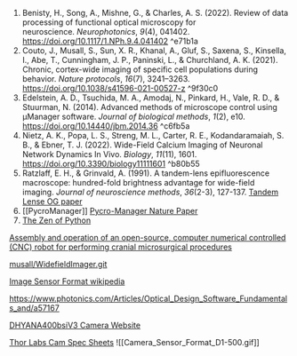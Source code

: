 1. Benisty, H., Song, A., Mishne, G., & Charles, A. S. (2022). Review of data processing of functional optical microscopy for neuroscience. _Neurophotonics_, _9_(4), 041402. https://doi.org/10.1117/1.NPh.9.4.041402 ^e71b1a
2. Couto, J., Musall, S., Sun, X. R., Khanal, A., Gluf, S., Saxena, S., Kinsella, I., Abe, T., Cunningham, J. P., Paninski, L., & Churchland, A. K. (2021). Chronic, cortex-wide imaging of specific cell populations during behavior. _Nature protocols_, _16_(7), 3241–3263. https://doi.org/10.1038/s41596-021-00527-z ^9f30c0
3. Edelstein, A. D., Tsuchida, M. A., Amodaj, N., Pinkard, H., Vale, R. D., & Stuurman, N. (2014). Advanced methods of microscope control using μManager software. _Journal of biological methods_, _1_(2), e10. https://doi.org/10.14440/jbm.2014.36 ^c6fb5a
4. Nietz, A. K., Popa, L. S., Streng, M. L., Carter, R. E., Kodandaramaiah, S. B., & Ebner, T. J. (2022). Wide-Field Calcium Imaging of Neuronal Network Dynamics In Vivo. _Biology_, _11_(11), 1601. https://doi.org/10.3390/biology11111601 ^b80b55
5. Ratzlaff, E. H., & Grinvald, A. (1991). A tandem-lens epifluorescence macroscope: hundred-fold brightness advantage for wide-field imaging. _Journal of neuroscience methods_, _36_(2-3), 127-137. [Tandem Lense OG paper](https://pdf.sciencedirectassets.com/271055/1-s2.0-S0165027000X02166/1-s2.0-0165027091900382/main.pdf?X-Amz-Security-Token=IQoJb3JpZ2luX2VjEOX%2F%2F%2F%2F%2F%2F%2F%2F%2F%2FwEaCXVzLWVhc3QtMSJIMEYCIQCy2MCHsSONAP7VvIvyJ8aeen4PDZXcaPt3NDHvNi2zAQIhAPdMjp7xgn0kaPBQ%2BAl93mV99GiFPFhrquJWrvpXsyOdKrIFCH4QBRoMMDU5MDAzNTQ2ODY1Igy4glUiVSL8NOPNY9UqjwWl55MRBeK2QS9vp%2BWBaGEYTVaPA79mMHqMuVc5KMu%2Bo32i0pZDTl%2B2KtRkQFo7%2Bj%2FeRdOteiaum9uZ9yF1nqVovbph5xXpzZrrrjBd0BpmMG16wMWUffp%2FRNO3cKFzBvwUL53Y3aSC40BZLQPhLpATKRA5QUEVQYGaJrUIi84wvEwd%2Fd4G60q7tAqXLm%2BFV0xDUmIvjAijfv%2B7nsqle25S661%2FZFaQMNizxuGv1DPZ2c5VPr5eMCMbTrIIG8e7iGtDDam24W0eKQblqzm5xstEcyPTsjaRdN7TnZZyBi34ShDn6Jgiw6QNbjIy3bKp0O4CS4Apu0nqRsqlMJ1DWjXYjbqjW%2BJUc9zDTc1OVN5XUxEsM9%2FsI0INCCZuAVRjQTnoECJXihgdXL8lZjllS6RWz2wZXUbiwiT9Q4WJTjOcpTHoixRmM0c1OlDdqLc%2B3qhfNB3%2BRuy6C5nhJmAyBelmiH2Je09B2HGS7qleRr5cnurNYc57b9znngeMLWYkHJqR5LcInfch9jdk6n%2B1gAKdgvGPIOYJ5UqdaYVkjyKlhBXGD7BZHPGnSPFpwL0R%2BAIYvn9lrq33G1o21DHOtitkRBLXp%2FO8TYDYxKA%2FHTGuqZX74%2BtcNM9snJvJqXMc%2FoeWE7ey9lLEOlgOJnbLblkRgC1l%2BbgArjqoiZ30gPiMu1YcWcV0%2FWbwJwv5Yk%2BIBljtm%2F3E0H1sdxzN8xx2ww%2FtNkEhNMRaXgPhPOfr36FRWqEHsOhSBK1jId23UiqH%2F84vkQUiilbHmKgD%2F7i2sqBQZ4EvBiY4tpsOtWMzSfM25PWjZNsqL5fJuPmf3nE4j%2FLIn0Fft8%2F%2BAZweeVTn7B%2B2A3YdX4m21FTBzsQTc0QeMKCHqLMGOrABqXq9VT8PTSwCEiHj%2Bd9RNTBWALbE78ylWMHHgwUDIM5U0nQtnA%2BWCmMGiu611gaH8vScMVBgoUY2cXkBGyr5xDstpbZue4brMASgafgsO41lpNuME8SdLdxjNrbekJKXE5Z3d%2FgR3XZBDJ4L2i0nlSQpGSy9Q4LTdy88kVr8FJb%2BtJr2k0eNL6Ii4Z%2BSIluysttN6hjn2EJpQ7tCo5dk1JLvEBqdplGPhbrfaqT0fa4%3D&X-Amz-Algorithm=AWS4-HMAC-SHA256&X-Amz-Date=20240612T210514Z&X-Amz-SignedHeaders=host&X-Amz-Expires=300&X-Amz-Credential=ASIAQ3PHCVTY5TQGLO4U%2F20240612%2Fus-east-1%2Fs3%2Faws4_request&X-Amz-Signature=4b91f31a1a2c7c4184618b41993b2930290da1503a8caa43882048272e3f0470&hash=c82684b67b9d98e5445ffc772c50125e7fd5f04bd2c6b0567aa0d1e19e5d2009&host=68042c943591013ac2b2430a89b270f6af2c76d8dfd086a07176afe7c76c2c61&pii=0165027091900382&tid=spdf-2767cb47-85cd-4963-afc9-709f56f1c6bf&sid=36177c8a486169491e5b22d977e43159b915gxrqa&type=client&tsoh=d3d3LnNjaWVuY2VkaXJlY3QuY29t&ua=11145e5850040c0c5d&rr=892ccc3dde146168&cc=us)
6. [[PycroManager]] [Pycro-Manager Nature Paper](https://www.nature.com/articles/s41592-021-01087-6.epdf?sharing_token=Gv-238qo-LjtqgrjioprrtRgN0jAjWel9jnR3ZoTv0P8gFG4pWwoNXjeevz5mk7KbyKAMA3KitdxsL5AIvhs7iUW-3242-um-ahV6UQKRSlL6S5F-D4CfJXQdRJA3SvP22PlR6_NZuOrvcuRAQCQEbz5OKKXNtf1J8MjfdTHg2Y%3D)
7. [The Zen of Python](https://peps.python.org/pep-0020/)



[Assembly and operation of an open-source, computer numerical controlled (CNC) robot for performing cranial microsurgical procedures](https://www.nature.com/articles/s41596-020-0318-4.pdf)

[musall/WidefieldImager.git](https://github.com/musall/WidefieldImager)

[Image Sensor Format wikipedia](https://en.wikipedia.org/wiki/Image_sensor_format)


https://www.photonics.com/Articles/Optical_Design_Software_Fundamentals_and/a57167


[DHYANA400bsiV3 Camera Website](https://www.tucsen.com/scmos-dhyana-400bsi-v3-product/#specification)

[Thor Labs Cam Spec Sheets](https://www.thorlabs.com/newgrouppage9.cfm?objectgroup_id=10418)
![[Camera_Sensor_Format_D1-500.gif]]





